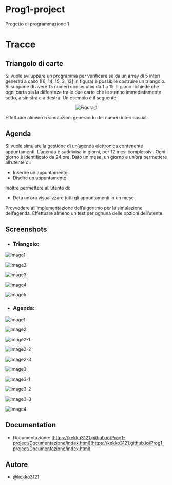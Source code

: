 
# Prog1-project
Progetto di programmazione 1

# Tracce

## Triangolo di carte

Si vuole sviluppare un programma per verificare se da un array di 5 interi generati a caso ([6,  14,  15,  3,  13]  in  figura)  è  possibile  costruire  un  triangolo.  Si  suppone  di  avere  15 numeri consecutivi da 1 a 15. Il gioco richiede che ogni carta sia la differenza tra le due carte che le stanno immediatamente sotto, a sinistra e a destra. Un esempio è il seguente:

<p align="center">
  <img src="https://github.com/user-attachments/assets/d3cadf7e-f7e0-469f-a688-ce06a50e405f" alt="Figura_1">
</p>

Effettuare almeno 5 simulazioni generando dei numeri interi casuali.

## Agenda

Si vuole simulare la gestione di un’agenda elettronica contenente appuntamenti. 
L’agenda è suddivisa in giorni, per 12 mesi complessivi. Ogni giorno è identificato da 24 ore. 
Dato un mese, un giorno e un’ora permettere all’utente di:

- Inserire un appuntamento
- Disdire un appuntamento

Inoltre permettere all’utente di:

- Data un’ora visualizzare tutti gli appuntamenti in un mese

Provvedere all’implementazione dell’algoritmo per la simulazione dell’agenda.
Effettuare almeno un test per ognuna delle opzioni dell’utente.

## Screenshots

- ### Triangolo:

![Image1](https://github.com/user-attachments/assets/63d1ee39-5f42-4c09-8930-8ea95f612a4d)

![Image2](https://github.com/user-attachments/assets/57217d17-778c-4f99-9ca6-80573fbd1ecf)

![Image3](https://github.com/user-attachments/assets/0bff60dc-04f2-4bcf-84fe-76ac977451a3)

![Image4](https://github.com/user-attachments/assets/89ba5289-54d9-49bc-ac25-246f2497c70c)

![Image5](https://github.com/user-attachments/assets/fac22847-f25e-4ddd-8abe-a45c267d1a5b)

- ### Agenda:

![Image1](https://github.com/user-attachments/assets/0033a2f4-0a54-4436-9599-22fb91bddf03)

![Image2](https://github.com/user-attachments/assets/63e7d657-ebdb-4895-bb48-819a15a79edb)

![Image2-1](https://github.com/user-attachments/assets/6922c6e9-0a99-40d9-848b-4bb56b1b146d)

![Image2-2](https://github.com/user-attachments/assets/3d1eba2b-4124-47c7-aec7-28090db591fc)

![Image2-3](https://github.com/user-attachments/assets/bfc38b05-2dda-462b-8403-365e2926facd)

![Image3](https://github.com/user-attachments/assets/5f4d6259-42a0-48cd-826a-04b1f4d12c39)

![Image3-1](https://github.com/user-attachments/assets/b39ff3d4-46c6-4f66-b926-30e28f622c07)

![Image3-2](https://github.com/user-attachments/assets/b23040d7-3d56-4da3-afd3-aa7ae8ced57d)

![Image3-3](https://github.com/user-attachments/assets/e9fc23d5-948d-453d-9b7e-95bcd3953641)

![Image4](https://github.com/user-attachments/assets/dfdf3985-b3dc-4d74-9573-e6bffd8d5bcc)

## Documentation

- Documentazione: [https://kekko3121.github.io/Prog1-project/Documentazione/index.html](https://kekko3121.github.io/Prog1-project/Documentazione/index.html)

## Autore

- [@kekko3121](https://github.com/kekko3121)
